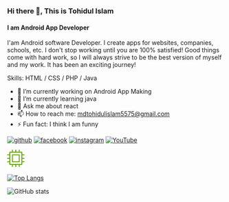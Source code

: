 ### Hi there 👋, This is Tohidul Islam
#### I am Android App Developer
I'am Android software Developer. I create apps for websites, companies, schools, etc. I don't stop working until you are 100% satisfied! Good things come with hard work, so I will always strive to be the best version of myself and my work. It has been an exciting journey! 

Skills:  HTML / CSS / PHP / Java

- 🔭 I’m currently working on Android App Making 
- 🌱 I’m currently learning java 
- 💬 Ask me about react 
- 📫 How to reach me: mdtohidulislam5575@gmail.com 
- ⚡ Fun fact: I think I am funny 


[<img src='https://cdn.jsdelivr.net/npm/simple-icons@3.0.1/icons/github.svg' alt='github' height='40'>](https://github.com/DeveloperTohidul)  [<img src='https://cdn.jsdelivr.net/npm/simple-icons@3.0.1/icons/facebook.svg' alt='facebook' height='40'>](https://www.facebook.com/100038012412746)  [<img src='https://cdn.jsdelivr.net/npm/simple-icons@3.0.1/icons/instagram.svg' alt='instagram' height='40'>](https://www.instagram.com/tohi__dul/)  [<img src='https://cdn.jsdelivr.net/npm/simple-icons@3.0.1/icons/youtube.svg' alt='YouTube' height='40'>](https://www.youtube.com/channel/@developertohidul)  

<a href='https://docs.github.com/en/developers'><img src='https://raw.githubusercontent.com/acervenky/animated-github-badges/master/assets/devbadge.gif' width='40' height='40'></a> 

[![Top Langs](https://github-readme-stats.vercel.app/api/top-langs/?username=DeveloperTohidul)](https://github.com/anuraghazra/github-readme-stats)

![GitHub stats](https://github-readme-stats.vercel.app/api?username=DeveloperTohidul&show_icons=true)  

